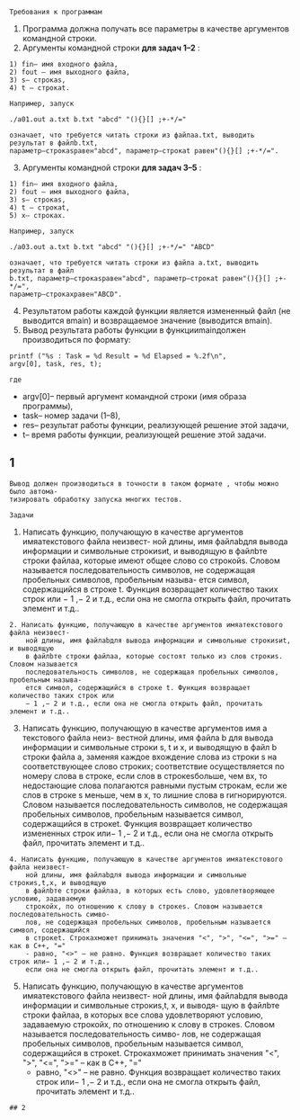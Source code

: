 ```
Требования к программам
```
1. Программа должна получать все параметры в качестве аргументов командной строки.
2. Аргументы командной строки **для задач 1–2** :

```
1) fin– имя входного файла,
2) fout – имя выходного файла,
3) s– строкаs,
4) t – строкаt.
```
```
Например, запуск
```
```
./a01.out a.txt b.txt "abcd" "(){}[] ;+-*/="
```
```
означает, что требуется читать строки из файлаa.txt, выводить результат в файлb.txt,
параметр–строкаsравен"abcd", параметр–строкаt равен"(){}[] ;+-*/=".
```
3. Аргументы командной строки **для задач 3–5** :

```
1) fin– имя входного файла,
2) fout – имя выходного файла,
3) s– строкаs,
4) t – строкаt,
5) x– строкаx.
```
```
Например, запуск
```
```
./a03.out a.txt b.txt "abcd" "(){}[] ;+-*/=" "ABCD"
```
```
означает, что требуется читать строки из файла a.txt, выводить результат в файл
b.txt, параметр–строкаsравен"abcd", параметр–строкаt равен"(){}[] ;+-*/=",
параметр–строкаxравен"ABCD".
```
4. Результатом работы каждой функции является измененный файл (не выводится вmain) и
    возвращаемое значение (выводится вmain).
5. Вывод результата работы функции в функцииmainдолжен производиться по формату:

```
printf ("%s : Task = %d Result = %d Elapsed = %.2f\n",
argv[0], task, res, t);
```
```
где
```
- argv[0]– первый аргумент командной строки (имя образа программы),
- task– номер задачи (1–8),
- res– результат работы функции, реализующей решение этой задачи,
- t– время работы функции, реализующей решение этой задачи.

## 1


```
Вывод должен производиться в точности в таком формате , чтобы можно было автома-
тизировать обработку запуска многих тестов.
```
```
Задачи
```
1. Написать функцию, получающую в качестве аргументов имяaтекстового файла неизвест-
    ной длины, имя файлаbдля вывода информации и символьные строкиsиt, и выводящую
    в файлbте строки файлаa, которые имеют общее слово со строкойs. Словом называется
    последовательность символов, не содержащая пробельных символов, пробельным называ-
    ется символ, содержащийся в строке t. Функция возвращает количество таких строк или
    − 1 ,− 2 и т.д., если она не смогла открыть файл, прочитать элемент и т.д..
```
2. Написать функцию, получающую в качестве аргументов имяaтекстового файла неизвест-
    ной длины, имя файлаbдля вывода информации и символьные строкиsиt, и выводящую
    в файлbте строки файлаa, которые состоят только из слов строкиs. Словом называется
    последовательность символов, не содержащая пробельных символов, пробельным называ-
    ется символ, содержащийся в строке t. Функция возвращает количество таких строк или
    − 1 ,− 2 и т.д., если она не смогла открыть файл, прочитать элемент и т.д..
```
3. Написать функцию, получающую в качестве аргументов имя a текстового файла неиз-
    вестной длины, имя файла b для вывода информации и символьные строки s, t и x, и
    выводящую в файл b строки файла a, заменяя каждое вхождение слова из строки s на
    соответствующее слово строкиx; соответствие осуществляется по номеру слова в строке,
    если слов в строкеsбольше, чем вx, то недостающие слова полагаются равными пустым
    строкам, если же слов в строке s меньше, чем в x, то лишние слова в rигнорируются.
    Словом называется последовательность символов, не содержащая пробельных символов,
    пробельным называется символ, содержащийся в строкеt. Функция возвращает количество
    измененных строк или− 1 ,− 2 и т.д., если она не смогла открыть файл, прочитать элемент
    и т.д..
```
4. Написать функцию, получающую в качестве аргументов имяaтекстового файла неизвест-
    ной длины, имя файлаbдля вывода информации и символьные строкиs,t,x, и выводящую
    в файлbте строки файлаa, в которых есть слово, удовлетворяющее условию, задаваемую
    строкойx, по отношению к слову в строкеs. Словом называется последовательность симво-
    лов, не содержащая пробельных символов, пробельным называется символ, содержащийся
    в строкеt. Строкаxможет принимать значения "<", ">", "<=", ">=" – как в C++, "="
    - равно, "<>" – не равно. Функция возвращает количество таких строк или− 1 ,− 2 и т.д.,
    если она не смогла открыть файл, прочитать элемент и т.д..
```
5. Написать функцию, получающую в качестве аргументов имяaтекстового файла неизвест-
    ной длины, имя файлаbдля вывода информации и символьные строкиs,t, x, и выводя-
    щую в файлbте строки файлаa, в которых все слова удовлетворяют условию, задаваемую
    строкойx, по отношению к слову в строкеs. Словом называется последовательность симво-
    лов, не содержащая пробельных символов, пробельным называется символ, содержащийся
    в строкеt. Строкаxможет принимать значения "<", ">", "<=", ">=" – как в C++, "="
    - равно, "<>" – не равно. Функция возвращает количество таких строк или− 1 ,− 2 и т.д.,
    если она не смогла открыть файл, прочитать элемент и т.д..
```
## 2



